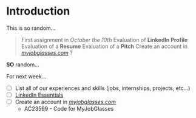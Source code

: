 # Introduction
This is so random...

> First assignment in _October the 10th_
> Evaluation of **LinkedIn Profile**
> Evaluation of a **Resume**
> Evaluation of a **Pitch**
> Create an account in [_myjobglasses.com_](https://www.myjobglasses.com/qui-sommes-nous) ? 

**SO** random...

For next week...

- [ ] List all of our experiences and skills (jobs, internships, projects, etc...)
- [ ] [LinkedIn Essentials](https://www.linkedin.com/learning/l-essentiel-de-linkedin/)
- [ ] Create an account in [_myjobglasses.com_](https://www.myjobglasses.com/qui-sommes-nous)
  - AC23599 - Code for MyJobGlasses